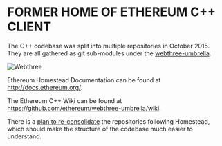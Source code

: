 # FORMER HOME OF ETHEREUM C++ CLIENT

The C++ codebase was split into multiple repositories in October 2015.  They are all gathered as git sub-modules under the [webthree-umbrella](https://github.com/ethereum/webthree-umbrella/).

![Webthree](http://doublethinkco.github.io/webthree-umbrella-cross/images/dependency_graph.svg)

Ethereum Homestead Documentation can be found at http://docs.ethereum.org/.

The Ethereum C++ Wiki can be found at https://github.com/ethereum/webthree-umbrella/wiki.

There is a [plan to re-consolidate]([https://github.com/ethereum/webthree-umbrella/issues/251) the repositories following Homestead, which should make the structure of the codebase much easier to understand.
